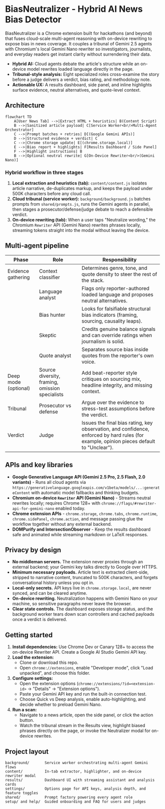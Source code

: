 # BiasNeutralizer - Hybrid AI News Bias Detector

BiasNeutralizer is a Chrome extension built for hackathons (and beyond) that fuses cloud-scale multi-agent reasoning with on-device rewriting to expose bias in news coverage. It couples a tribunal of Gemini 2.5 agents with Chromium's local Gemini Nano rewriter so investigators, journalists, and everyday readers get instant clarity without surrendering their data.

- **Hybrid AI:** Cloud agents debate the article's structure while an on-device model rewrites loaded language directly in the page.
- **Tribunal-style analysis:** Eight specialized roles cross-examine the story before a judge delivers a verdict, bias rating, and methodology note.
- **Actionable UX:** A results dashboard, side panel, and inline highlights surface evidence, neutral alternatives, and quote-level context.

## Architecture

```mermaid
flowchart TD
    A[User News Tab] -->|Extract HTML + heuristics| B(Content Script)
    B -->|Sanitized article payload| C[Service Worker<br/>Multi-Agent Orchestrator]
    C -->|Prompt batches + retries| D[(Google Gemini APIs)]
    D -->|Structured evidence + verdict| C
    C -->|Chrome storage update| E[(chrome.storage.local)]
    E -->|Bias report + highlights| F[Results Dashboard / Side Panel]
    F -->|Highlight instructions| B
    B -->|Optional neutral rewrite| G[On-Device Rewriter<br/>(Gemini Nano)]
```

### Hybrid workflow in three stages
1. **Local extraction and heuristics (tab):** `content/content.js` isolates article narrative, de-duplicates markup, and keeps the payload under 500K characters before any cloud call.
2. **Cloud tribunal (service worker):** `background/background.js` batches prompts from `shared/prompts.js`, runs the Gemini agents in parallel, then stages a prosecutor/defense/judge debate to reach a defensible verdict.
3. **On-device rewriting (tab):** When a user taps "Neutralize wording," the Chromium `Rewriter` API (Gemini Nano) rewrites phrases locally, streaming tokens straight into the modal without leaving the device.

## Multi-agent pipeline

| Phase | Role | Responsibility |
| --- | --- | --- |
| Evidence gathering | Context classifier | Determines genre, tone, and quote density to steer the rest of the stack. |
|  | Language analyst | Flags only reporter-authored loaded language and proposes neutral alternatives. |
|  | Bias hunter | Looks for falsifiable structural bias indicators (framing, sourcing, causality leaps). |
|  | Skeptic | Credits genuine balance signals and can override ratings when journalism is solid. |
|  | Quote analyst | Separates source bias inside quotes from the reporter's own voice. |
| Deep mode (optional) | Source diversity, framing, omission specialists | Add beat-reporter style critiques on sourcing mix, headline integrity, and missing context. |
| Tribunal | Prosecutor vs defense | Argue over the evidence to stress-test assumptions before the verdict. |
| Verdict | Judge | Issues the final bias rating, key observation, and confidence, enforced by hard rules (for example, opinion pieces default to "Unclear"). |

## APIs and key libraries

- **Google Generative Language API (Gemini 2.5 Pro, 2.5 Flash, 2.0 variants)** - Runs all cloud agents via `https://generativelanguage.googleapis.com/v1beta/models/...:generateContent` with automatic model fallbacks and thinking budgets.
- **Chromium on-device `Rewriter` API (Gemini Nano)** - Streams neutral rewrites locally; requires Chrome 128+ with `chrome://flags/#rewriter-api-for-gemini-nano` enabled today.
- **Chrome extension APIs** - `chrome.storage`, `chrome.tabs`, `chrome.runtime`, `chrome.sidePanel`, `chrome.action`, and message passing glue the workflow together without any external backend.
- **DOMPurify and IntersectionObserver** - Keep the results dashboard safe and animated while streaming markdown or LaTeX responses.

## Privacy by design

- **No middleman servers.** The extension never proxies through an external backend; your Gemini key talks directly to Google over HTTPS.
- **Minimum necessary payloads.** Article text is extracted client-side, stripped to narrative content, truncated to 500K characters, and forgets conversational history unless you opt in.
- **Local-only secrets.** API keys live in `chrome.storage.local`, are never synced, and can be cleared anytime.
- **On-device rewriting.** Neutralization happens with Gemini Nano on your machine, so sensitive paragraphs never leave the browser.
- **Clear state controls.** The dashboard exposes storage status, and the background worker tears down scan controllers and cached payloads once a verdict is delivered.

## Getting started

1. **Install dependencies:** Use Chrome Dev or Canary 128+ to access the on-device Rewriter API. Create a Google AI Studio Gemini API key.
2. **Load the extension:**
   - Clone or download this repo.
   - Open `chrome://extensions`, enable "Developer mode", click "Load unpacked", and choose this folder.
3. **Configure settings:**
   - Open the extension options (`chrome://extensions/?id=<extension-id>` -> "Details" -> "Extension options").
   - Paste your Gemini API key and run the built-in connection test.
   - Choose Quick vs Deep analysis, enable auto-highlighting, and decide whether to preload Gemini Nano.
4. **Run a scan:**
   - Navigate to a news article, open the side panel, or click the action button.
   - Watch the tribunal stream in the Results view, highlight biased phrases directly on the page, or invoke the Neutralizer modal for on-device rewrites.

## Project layout

```
background/       Service worker orchestrating multi-agent Gemini flows
content/          In-tab extractor, highlighter, and on-device rewriter modal
results/          Dashboard UI with streaming assistant and analysis cards
settings/         Options page for API keys, analysis depth, and feature toggles
shared/           Prompt factory powering every agent role
setup/ and help/  Guided onboarding and FAQ for users and judges
```


